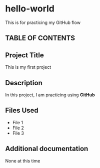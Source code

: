 # hello-world
This is for practicing my GitHub flow
## TABLE OF CONTENTS

## Project Title
This is my first project
## Description
In this project, I am practicing using **GitHub**
## Files Used
- File 1
- File 2
- File 3
## Additional documentation
None at this time
